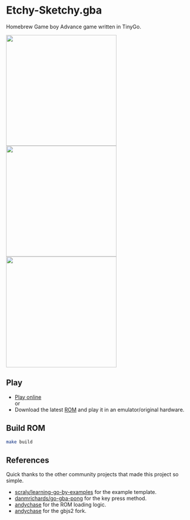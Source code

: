 # Etchy-Sketchy.gba

Homebrew Game boy Advance game written in TinyGo. 

<p float="left">
  <img src="https://github.com/Shellywell123/Etchy-Sketchy.gba/blob/main/assets/ScreenGrab.GIF" height="300" />
  <img src="https://github.com/Shellywell123/Etchy-Sketchy.gba/blob/main/assets/Game-Boy-Advance-SP.jpg" height="300" />
  <img src="https://github.com/Shellywell123/Etchy-Sketchy.gba/blob/main/assets/Game-Boy-Advance.jpg" height="300" />
</p>

## Play 
- [Play online](https://shellywell123.github.io/Etchy-Sketchy.gba/emulator/gbajs2/)\
or
- Download the latest [ROM](https://github.com/Shellywell123/Etchy-Sketchy.gba/releases) and play it in an emulator/original hardware.

## Build ROM
```bash
make build
```

## References
Quick thanks to the other community projects that made this project so simple.
- [scraly/learning-go-by-examples](https://github.com/scraly/learning-go-by-examples) for the example template.
- [danmrichards/go-gba-pong](https://github.com/danmrichards/go-gba-pong) for the key press method.
- [andychase](https://github.com/andychase/gbajs2/issues/24) for the ROM loading logic.
- [andychase](https://github.com/andychase/gbajs2) for the gbjs2 fork.
